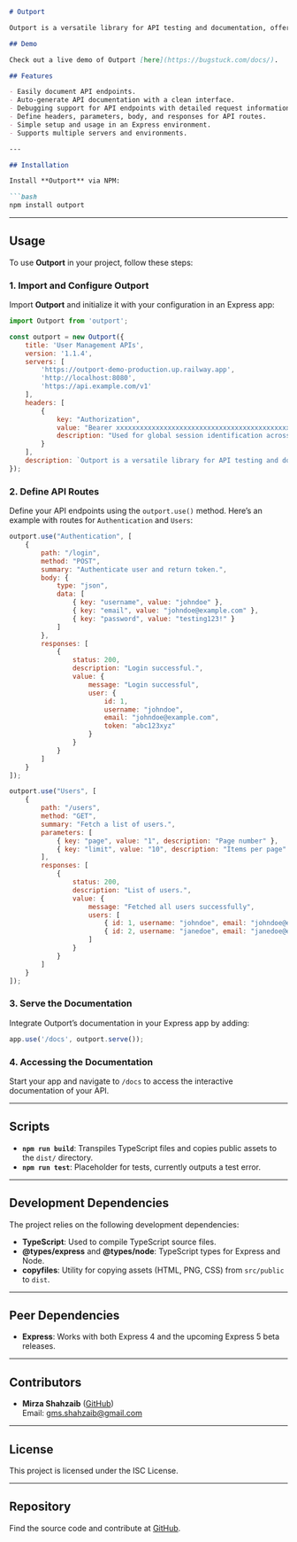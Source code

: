 ```markdown
# Outport

Outport is a versatile library for API testing and documentation, offering a user-friendly interface to define, test, and visualize API endpoints for seamless debugging and collaboration.

## Demo

Check out a live demo of Outport [here](https://bugstuck.com/docs/).

## Features

- Easily document API endpoints.
- Auto-generate API documentation with a clean interface.
- Debugging support for API endpoints with detailed request information.
- Define headers, parameters, body, and responses for API routes.
- Simple setup and usage in an Express environment.
- Supports multiple servers and environments.

---

## Installation

Install **Outport** via NPM:

```bash
npm install outport
```

---

## Usage

To use **Outport** in your project, follow these steps:

### 1. Import and Configure Outport

Import **Outport** and initialize it with your configuration in an Express app:

```javascript
import Outport from 'outport';

const outport = new Outport({
    title: 'User Management APIs',
    version: '1.1.4',
    servers: [
        'https://outport-demo-production.up.railway.app',
        'http://localhost:8080',
        'https://api.example.com/v1'
    ],
    headers: [
        {
            key: "Authorization",
            value: "Bearer xxxxxxxxxxxxxxxxxxxxxxxxxxxxxxxxxxxxxxxxxxxxxxxxxxxxxxxxxxx",
            description: "Used for global session identification across requests"
        }
    ],
    description: `Outport is a versatile library for API testing and documentation, offering a user-friendly interface to define, test, and visualize API endpoints for seamless debugging and collaboration.`,
});
```

### 2. Define API Routes

Define your API endpoints using the `outport.use()` method. Here’s an example with routes for `Authentication` and `Users`:

```javascript
outport.use("Authentication", [
    {
        path: "/login",
        method: "POST",
        summary: "Authenticate user and return token.",
        body: {
            type: "json",
            data: [
                { key: "username", value: "johndoe" },
                { key: "email", value: "johndoe@example.com" },
                { key: "password", value: "testing123!" }
            ]
        },
        responses: [
            {
                status: 200,
                description: "Login successful.",
                value: {
                    message: "Login successful",
                    user: {
                        id: 1,
                        username: "johndoe",
                        email: "johndoe@example.com",
                        token: "abc123xyz"
                    }
                }
            }
        ]
    }
]);

outport.use("Users", [
    {
        path: "/users",
        method: "GET",
        summary: "Fetch a list of users.",
        parameters: [
            { key: "page", value: "1", description: "Page number" },
            { key: "limit", value: "10", description: "Items per page" }
        ],
        responses: [
            {
                status: 200,
                description: "List of users.",
                value: {
                    message: "Fetched all users successfully",
                    users: [
                        { id: 1, username: "johndoe", email: "johndoe@example.com" },
                        { id: 2, username: "janedoe", email: "janedoe@example.com" }
                    ]
                }
            }
        ]
    }
]);
```

### 3. Serve the Documentation

Integrate Outport’s documentation in your Express app by adding:

```javascript
app.use('/docs', outport.serve());
```

### 4. Accessing the Documentation

Start your app and navigate to `/docs` to access the interactive documentation of your API.

---

## Scripts

- **`npm run build`**: Transpiles TypeScript files and copies public assets to the `dist/` directory.
- **`npm run test`**: Placeholder for tests, currently outputs a test error.

---

## Development Dependencies

The project relies on the following development dependencies:

- **TypeScript**: Used to compile TypeScript source files.
- **@types/express** and **@types/node**: TypeScript types for Express and Node.
- **copyfiles**: Utility for copying assets (HTML, PNG, CSS) from `src/public` to `dist`.

---

## Peer Dependencies

- **Express**: Works with both Express 4 and the upcoming Express 5 beta releases.

---

## Contributors

- **Mirza Shahzaib** ([GitHub](https://github.com/GMShahzaib))  
  Email: gms.shahzaib@gmail.com

---

## License

This project is licensed under the ISC License.

---

## Repository

Find the source code and contribute at [GitHub](https://github.com/GMShahzaib/outport).
```